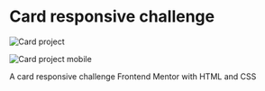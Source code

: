 # Card responsive challenge

![Card project](https://user-images.githubusercontent.com/82619418/135946448-db4d92cb-5a05-4df0-b43c-cbfb6ad5668e.png)

![Card project mobile](https://user-images.githubusercontent.com/82619418/135946421-b054aa03-8653-4be1-bf82-df5698e67b4a.png)

A card responsive challenge Frontend Mentor with HTML and CSS
